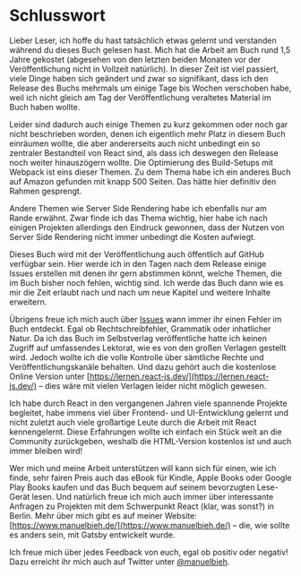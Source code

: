 # Schlusswort

Lieber Leser, ich hoffe du hast tatsächlich etwas gelernt und verstanden während du dieses Buch gelesen hast. Mich hat die Arbeit am Buch rund 1,5 Jahre gekostet \(abgesehen von den letzten beiden Monaten vor der Veröffentlichung nicht in Vollzeit natürlich\). In dieser Zeit ist viel passiert, viele Dinge haben sich geändert und zwar so signifikant, dass ich den Release des Buchs mehrmals um einige Tage bis Wochen verschoben habe, weil ich nicht gleich am Tag der Veröffentlichung veraltetes Material im Buch haben wollte.

Leider sind dadurch auch einige Themen zu kurz gekommen oder noch gar nicht beschrieben worden, denen ich eigentlich mehr Platz in diesem Buch einräumen wollte, die aber andererseits auch nicht unbedingt ein so zentraler Bestandteil von React sind, als dass ich deswegen den Release noch weiter hinauszögern wollte. Die Optimierung des Build-Setups mit Webpack ist eins dieser Themen. Zu dem Thema habe ich ein anderes Buch auf Amazon gefunden mit knapp 500 Seiten. Das hätte hier definitiv den Rahmen gesprengt. 

Andere Themen wie Server Side Rendering habe ich ebenfalls nur am Rande erwähnt. Zwar finde ich das Thema wichtig, hier habe ich nach einigen Projekten allerdings den Eindruck gewonnen, dass der Nutzen von Server Side Rendering nicht immer unbedingt die Kosten aufwiegt.

Dieses Buch wird mit der Veröffentlichung auch öffentlich auf GitHub verfügbar sein. Hier werde ich in den Tagen nach dem Release einige Issues erstellen mit denen ihr gern abstimmen könnt, welche Themen, die im Buch bisher noch fehlen, wichtig sind. Ich werde das Buch dann wie es mir die Zeit erlaubt nach und nach um neue Kapitel und weitere Inhalte erweitern. 

Übrigens freue ich mich auch über [Issues](https://github.com/manuelbieh/react-book/issues) wann immer ihr einen Fehler im Buch entdeckt. Egal ob Rechtschreibfehler, Grammatik oder inhatlicher Natur. Da ich das Buch im Selbstverlag veröffentliche hatte ich keinen Zugriff auf umfassendes Lektorat, wie es von den großen Verlagen gestellt wird. Jedoch wollte ich die volle Kontrolle über sämtliche Rechte und Veröffentlichungskanäle behalten. Und dazu gehört auch die kostenlose Online Version unter [https://lernen.react-js.dev/](https://lernen.react-js.dev/) – dies wäre mit vielen Verlagen leider nicht möglich gewesen.

Ich habe durch React in den vergangenen Jahren viele spannende Projekte begleitet, habe immens viel über Frontend- und UI-Entwicklung gelernt und nicht zuletzt auch viele großartige Leute durch die Arbeit mit React kennengelernt. Diese Erfahrungen wollte ich einfach ein Stück weit an die Community zurückgeben, weshalb die HTML-Version kostenlos ist und auch immer bleiben wird!

Wer mich und meine Arbeit unterstützen will kann sich für einen, wie ich finde, sehr fairen Preis auch das eBook für Kindle, Apple Books oder Google Play Books kaufen und das Buch bequem auf seinem bevorzugten Lese-Gerät lesen. Und natürlich freue ich mich auch immer über interessante Anfragen zu Projekten mit dem Schwerpunkt React \(klar, was sonst?\) in Berlin. Mehr über mich gibt es auf meiner Website: [https://www.manuelbieh.de/](https://www.manuelbieh.de/) – die, wie sollte es anders sein, mit Gatsby entwickelt wurde.

Ich freue mich über jedes Feedback von euch, egal ob positiv oder negativ! Dazu erreicht ihr mich auch auf Twitter unter [@manuelbieh](https://www.twitter.com/manuelbieh).

